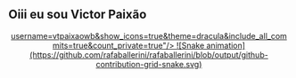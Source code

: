 ## Oiii eu sou Victor Paixão
<div align="center">
  <a href="https://github.com/vtpaixaowb">
username=vtpaixaowb&show_icons=true&theme=dracula&include_all_commits=true&count_private=true"/>
  ![Snake animation](https://github.com/rafaballerini/rafaballerini/blob/output/github-contribution-grid-snake.svg)

